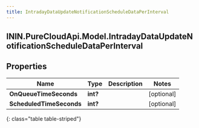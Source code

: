 ```yaml
---
title: IntradayDataUpdateNotificationScheduleDataPerInterval
---
```

## ININ.PureCloudApi.Model.IntradayDataUpdateNotificationScheduleDataPerInterval

## Properties

|Name | Type | Description | Notes|
|------------ | ------------- | ------------- | -------------|
| **OnQueueTimeSeconds** | **int?** |  | [optional] |
| **ScheduledTimeSeconds** | **int?** |  | [optional] |
{: class="table table-striped"}


